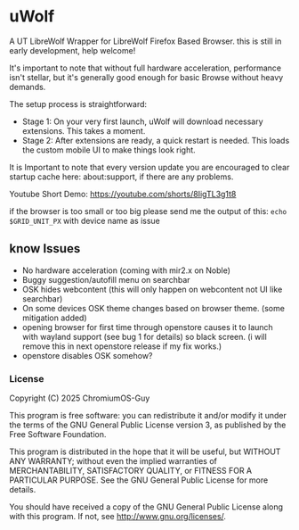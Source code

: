 # uWolf

A UT LibreWolf Wrapper for LibreWolf Firefox Based Browser.
this is still in early development, help welcome!

It's important to note that without full hardware acceleration, performance isn't stellar, but it's generally good enough for basic Browse without heavy demands.

The setup process is straightforward:
 -  Stage 1: On your very first launch, uWolf will download necessary extensions. This takes a moment.
 -  Stage 2: After extensions are ready, a quick restart is needed. This loads the custom mobile UI to make things look right.

 It is Important to note that every version update you are encouraged to clear startup cache here: about:support, if there are any problems.

Youtube Short Demo: https://youtube.com/shorts/8IigTL3g1t8

if the browser is too small or too big please send me the output of this:
```echo $GRID_UNIT_PX```  with device name as issue 

## know Issues
* No hardware acceleration (coming with mir2.x on Noble)
* Buggy suggestion/autofill menu on searchbar
* OSK hides webcontent (this will only happen on webcontent not UI like searchbar)
* On some devices OSK theme changes based on browser theme. (some mitigation added)
* opening browser for first time through openstore causes it to launch with wayland support (see bug 1 for details) so black screen. (i will remove this in next openstore release if my fix works.)
* openstore disables OSK somehow?

### License

Copyright (C) 2025  ChromiumOS-Guy

This program is free software: you can redistribute it and/or modify it under
the terms of the GNU General Public License version 3, as published by the
Free Software Foundation.

This program is distributed in the hope that it will be useful, but WITHOUT ANY
WARRANTY; without even the implied warranties of MERCHANTABILITY, SATISFACTORY
QUALITY, or FITNESS FOR A PARTICULAR PURPOSE.  See the GNU General Public License
for more details.

You should have received a copy of the GNU General Public License along with
this program. If not, see <http://www.gnu.org/licenses/>.